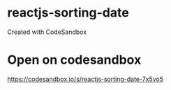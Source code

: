 # reactjs-sorting-date
Created with CodeSandbox

# Open on codesandbox
https://codesandbox.io/s/reactjs-sorting-date-7x5vo5
